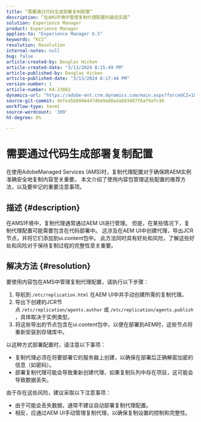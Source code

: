 ```yaml
---
title: “需要通过代码生成部署复制配置”
description: “在AMS环境中管理复制代理配置的最佳实践”
solution: Experience Manager
product: Experience Manager
applies-to: "Experience Manager 6.5"
keywords: “KCS”
resolution: Resolution
internal-notes: null
bug: false
article-created-by: Douglas Hicken
article-created-date: "3/13/2024 8:15:49 PM"
article-published-by: Douglas Hicken
article-published-date: "3/13/2024 8:17:44 PM"
version-number: 1
article-number: KA-23882
dynamics-url: "https://adobe-ent.crm.dynamics.com/main.aspx?forceUCI=1&pagetype=entityrecord&etn=knowledgearticle&id=c387107a-76e1-ee11-904c-00224806b7b2"
source-git-commit: defea5bb948447dbe9ad0adab03407f6af9afc40
workflow-type: tm+mt
source-wordcount: '309'
ht-degree: 0%

---
```


# 需要通过代码生成部署复制配置


在使用AdobeManaged Services (AMS)时，复制代理配置对于确保跨AEM实例准确安全地复制内容至关重要。 本文介绍了使用内容包管理这些配置的推荐方法，以及要牢记的重要注意事项。

## 描述 {#description}


在AMS环境中，复制代理通常通过AEM UI进行管理。 但是，在某些情况下，复制代理配置可能需要包含在代码部署中。 这涉及在AEM UI中创建代理，导出JCR节点，并将它们添加到ui.content包中。 此方法同时具有好处和风险，了解这些好处和风险对于保持复制过程的完整性至关重要。


## 解决方法 {#resolution}


要使用内容包在AMS中管理复制代理配置，请执行以下步骤：

1. 导航到 `/etc/replication.html` 在AEM UI中并手动创建所需的复制代理。
2. 导出下创建的JCR节点 `/etc/replication/agents.author` 或 `/etc/replication/agents.publish`，具体取决于实例类型。
3. 将这些导出的节点包含在ui.content包中，以便在部署到AEM时，这些节点将重新安装到存储库中。


以这种方式部署配置时，请注意以下事项：

- 复制代理必须在将要部署它的服务器上创建，以确保在部署后正确解密加密的信息（如密码）。
- 部署复制代理可能会导致重新创建代理，如果复制队列中存在项目，这可能会导致数据丢失。


由于存在这些风险，建议采取以下注意事项：

- 由于可能会丢失数据，通常不建议自动部署复制代理配置。
- 相反，应通过AEM UI手动管理复制代理，以确保复制设置的控制和完整性。

